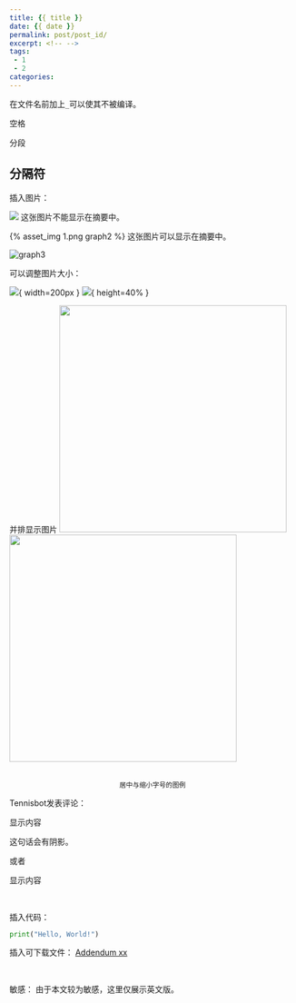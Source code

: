 ```yaml
---
title: {{ title }}
date: {{ date }}
permalink: post/post_id/
excerpt: <!-- -->
tags: 
 - 1
 - 2
categories:
---
```


在文件名前加上`_`可以使其不被编译。

空格
&nbsp;

分段
<br>

分隔符
---

插入图片：

![](1.png)
这张图片不能显示在摘要中。

{% asset_img 1.png graph2 %}
这张图片可以显示在摘要中。

<img src="/post/70/xx.png" alt="graph3" />

可以调整图片大小：

![](1.png){ width=200px }
![](1.png){ height=40% }

并排显示图片
<img src="/post/70/xy.png" style="width:400px; display:inline-block; margin-right: 1px;" />
<img src="/post/70/xz.png" style="width:400px; display:inline-block;" />

<br>

<div style="text-align: center; font-size: smaller;">
居中与缩小字号的图例
</div>

Tennisbot发表评论：

<p class="tennisbot" id="Tennisbot会说出这句话">显示内容</p>
这句话会有阴影。

或者
<p class="Tennisbot会说出这句话" id="tennisbot_0">显示内容</p>

<br>

插入代码：

```python
print("Hello, World!")
```

插入可下载文件：
<a href="/post/0/xx.txt" download>Addendum xx</a>

<br>

敏感：
由于本文较为敏感，这里仅展示英文版。